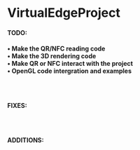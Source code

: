 VirtualEdgeProject
==================

<b><h4>TODO:<h4></b>
• Make the QR/NFC reading code<br>
• Make the 3D rendering code<br>
• Make QR or NFC interact with the project<br>
• OpenGL code intergration and examples<br>

<br><br>

FIXES:

<br><br>

ADDITIONS:



